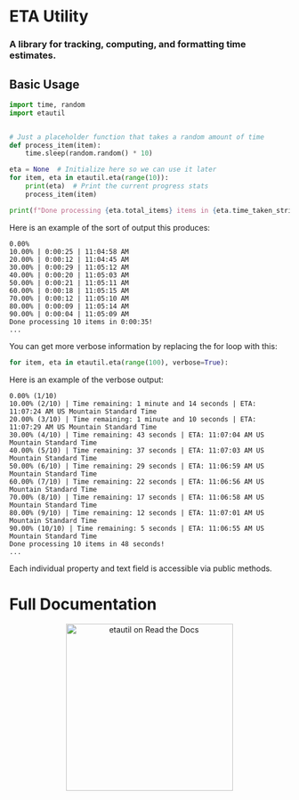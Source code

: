# ETA Utility
### A library for tracking, computing, and formatting time estimates.

## Basic Usage
```python
import time, random
import etautil


# Just a placeholder function that takes a random amount of time
def process_item(item):
    time.sleep(random.random() * 10)

eta = None  # Initialize here so we can use it later
for item, eta in etautil.eta(range(10)):
    print(eta)  # Print the current progress stats
    process_item(item)

print(f"Done processing {eta.total_items} items in {eta.time_taken_string()}!\n")
```

Here is an example of the sort of output this produces:
```
0.00%
10.00% | 0:00:25 | 11:04:58 AM
20.00% | 0:00:12 | 11:04:45 AM
30.00% | 0:00:29 | 11:05:12 AM
40.00% | 0:00:20 | 11:05:03 AM
50.00% | 0:00:21 | 11:05:11 AM
60.00% | 0:00:18 | 11:05:15 AM
70.00% | 0:00:12 | 11:05:10 AM
80.00% | 0:00:09 | 11:05:14 AM
90.00% | 0:00:04 | 11:05:09 AM
Done processing 10 items in 0:00:35!
...
```

You can get more verbose information by replacing the for loop with this:
```python
for item, eta in etautil.eta(range(100), verbose=True):
```
Here is an example of the verbose output:
```
0.00% (1/10)
10.00% (2/10) | Time remaining: 1 minute and 14 seconds | ETA: 11:07:24 AM US Mountain Standard Time
20.00% (3/10) | Time remaining: 1 minute and 10 seconds | ETA: 11:07:29 AM US Mountain Standard Time
30.00% (4/10) | Time remaining: 43 seconds | ETA: 11:07:04 AM US Mountain Standard Time
40.00% (5/10) | Time remaining: 37 seconds | ETA: 11:07:03 AM US Mountain Standard Time
50.00% (6/10) | Time remaining: 29 seconds | ETA: 11:06:59 AM US Mountain Standard Time
60.00% (7/10) | Time remaining: 22 seconds | ETA: 11:06:56 AM US Mountain Standard Time
70.00% (8/10) | Time remaining: 17 seconds | ETA: 11:06:58 AM US Mountain Standard Time
80.00% (9/10) | Time remaining: 12 seconds | ETA: 11:07:01 AM US Mountain Standard Time
90.00% (10/10) | Time remaining: 5 seconds | ETA: 11:06:55 AM US Mountain Standard Time
Done processing 10 items in 48 seconds!
...
```

Each individual property and text field is accessible via public methods.

# Full Documentation
<p align="center"><a href="https://python-etautil.readthedocs.io/en/latest/index.html"><img src="https://brand-guidelines.readthedocs.org/_images/logo-wordmark-vertical-dark.png" width="300px" alt="etautil on Read the Docs"></a></p>
